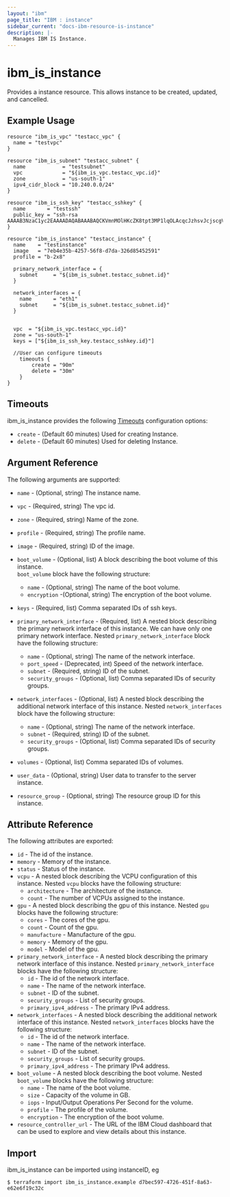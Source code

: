 ```yaml
---
layout: "ibm"
page_title: "IBM : instance"
sidebar_current: "docs-ibm-resource-is-instance"
description: |-
  Manages IBM IS Instance.
---
```


# ibm\_is_instance

Provides a instance resource. This allows instance to be created, updated, and cancelled.


## Example Usage

```hcl
resource "ibm_is_vpc" "testacc_vpc" {
  name = "testvpc"
}

resource "ibm_is_subnet" "testacc_subnet" {
  name            = "testsubnet"
  vpc             = "${ibm_is_vpc.testacc_vpc.id}"
  zone            = "us-south-1"
  ipv4_cidr_block = "10.240.0.0/24"
}

resource "ibm_is_ssh_key" "testacc_sshkey" {
  name       = "testssh"
  public_key = "ssh-rsa AAAAB3NzaC1yc2EAAAADAQABAAABAQCKVmnMOlHKcZK8tpt3MP1lqOLAcqcJzhsvJcjscgVERRN7/9484SOBJ3HSKxxNG5JN8owAjy5f9yYwcUg+JaUVuytn5Pv3aeYROHGGg+5G346xaq3DAwX6Y5ykr2fvjObgncQBnuU5KHWCECO/4h8uWuwh/kfniXPVjFToc+gnkqA+3RKpAecZhFXwfalQ9mMuYGFxn+fwn8cYEApsJbsEmb0iJwPiZ5hjFC8wREuiTlhPHDgkBLOiycd20op2nXzDbHfCHInquEe/gYxEitALONxm0swBOwJZwlTDOB7C6y2dzlrtxr1L59m7pCkWI4EtTRLvleehBoj3u7jB4usR"
}

resource "ibm_is_instance" "testacc_instance" {
  name    = "testinstance"
  image   = "7eb4e35b-4257-56f8-d7da-326d85452591"
  profile = "b-2x8"

  primary_network_interface = {
    subnet     = "${ibm_is_subnet.testacc_subnet.id}"
  }

  network_interfaces = {
    name       = "eth1"
    subnet     = "${ibm_is_subnet.testacc_subnet.id}"
  }


  vpc  = "${ibm_is_vpc.testacc_vpc.id}"
  zone = "us-south-1"
  keys = ["${ibm_is_ssh_key.testacc_sshkey.id}"]

  //User can configure timeouts
  	timeouts {
      	create = "90m"
      	delete = "30m"
    }
}

```

## Timeouts

ibm_is_instance provides the following [Timeouts](https://www.terraform.io/docs/configuration/resources.html#timeouts) configuration options:

* `create` - (Default 60 minutes) Used for creating Instance.
* `delete` - (Default 60 minutes) Used for deleting Instance.

## Argument Reference

The following arguments are supported:

* `name` - (Optional, string) The instance name.
* `vpc` - (Required, string) The vpc id. 
* `zone` - (Required, string) Name of the zone. 
* `profile` - (Required, string) The profile name. 
* `image` - (Required, string) ID of the image. 
* `boot_volume` - (Optional, list) A block describing the boot volume of this instance.  
`boot_volume` block have the following structure:
  * `name` - (Optional, string) The name of the boot volume.
  * `encryption` -(Optional, string) The encryption of the boot volume.
* `keys` - (Required, list) Comma separated IDs of ssh keys.  
* `primary_network_interface` - (Required, list) A nested block describing the primary network interface of this instance. We can have only one primary network interface.
Nested `primary_network_interface` block have the following structure:
  * `name` - (Optional, string) The name of the network interface.
  * `port_speed` - (Deprecated, int) Speed of the network interface.
  * `subnet` -  (Required, string) ID of the subnet.
  * `security_groups` - (Optional, list) Comma separated IDs of security groups.
* `network_interfaces` - (Optional, list) A nested block describing the additional network interface of this instance.
Nested `network_interfaces` block have the following structure:
  * `name` - (Optional, string) The name of the network interface.
  * `subnet` -  (Required, string) ID of the subnet.
  * `security_groups` - (Optional, list) Comma separated IDs of security groups.

* `volumes` - (Optional, list) Comma separated IDs of volumes. 
* `user_data` - (Optional, string) User data to transfer to the server instance.
* `resource_group` - (Optional, string) The resource group ID for this instance.

## Attribute Reference

The following attributes are exported:

* `id` - The id of the instance.
* `memory` - Memory of the instance.
* `status` - Status of the instance.
* `vcpu` - A nested block describing the VCPU configuration of this instance.
Nested `vcpu` blocks have the following structure:
  * `architecture` - The architecture of the instance.
  * `count` - The number of VCPUs assigned to the instance.
* `gpu` - A nested block describing the gpu of this instance.
Nested `gpu` blocks have the following structure:
  * `cores` - The cores of the gpu.
  * `count` - Count of the gpu.
  * `manufacture` - Manufacture of the gpu.
  * `memory` - Memory of the gpu.
  * `model` - Model of the gpu.
* `primary_network_interface` - A nested block describing the primary network interface of this instance.
Nested `primary_network_interface` blocks have the following structure:
  * `id` - The id of the network interface.
  * `name` - The name of the network interface.
  * `subnet` -  ID of the subnet.
  * `security_groups` -  List of security groups.
  * `primary_ipv4_address` - The primary IPv4 address.
* `network_interfaces` - A nested block describing the additional network interface of this instance.
Nested `network_interfaces` blocks have the following structure:
  * `id` - The id of the network interface.
  * `name` - The name of the network interface.
  * `subnet` -  ID of the subnet.
  * `security_groups` -  List of security groups.
  * `primary_ipv4_address` - The primary IPv4 address.
* `boot_volume` - A nested block describing the boot volume.
Nested `boot_volume` blocks have the following structure:
  * `name` - The name of the boot volume.
  * `size` -  Capacity of the volume in GB.
  * `iops` -  Input/Output Operations Per Second for the volume.
  * `profile` - The profile of the volume.
  * `encryption` - The encryption of the boot volume.
* `resource_controller_url` - The URL of the IBM Cloud dashboard that can be used to explore and view details about this instance.


## Import

ibm_is_instance can be imported using instanceID, eg

```
$ terraform import ibm_is_instance.example d7bec597-4726-451f-8a63-e62e6f19c32c
```
